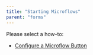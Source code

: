 ```yaml
---
title: "Starting Microflows"
parent: "forms"
---
```

Please select a how-to:

*   [Configure a Microflow Button](configure-a-microflow-button)
